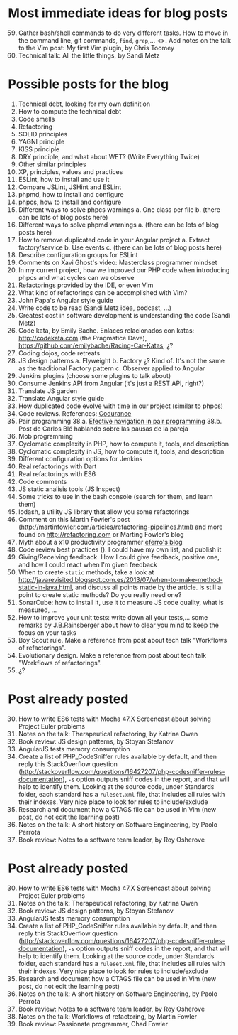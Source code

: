 # Most immediate ideas for blog posts

59. Gather bash/shell commands to do very different tasks. How to move in the command line, git commands, `find`, `grep`,...
<>. Add notes on the talk to the Vim post: My first Vim plugin, by Chris Toomey
64. Technical talk: All the little things, by Sandi Metz

# Possible posts for the blog

1. Technical debt, looking for my own definition
2. How to compute the technical debt
3. Code smells
4. Refactoring
5. SOLID principles
6. YAGNI principle
7. KISS principle
8. DRY principle, and what about WET? (Write Everything Twice)
9. Other similar principles
10. XP, principles, values and practices
11. ESLint, how to install and use it
12. Compare JSLint, JSHint and ESLint
13. phpmd, how to install and configure
14. phpcs, how to install and configure
15. Different ways to solve phpcs warnings
a. One class per file
b. (there can be lots of blog posts here)
16. Different ways to solve phpmd warnings
a. (there can be lots of blog posts here)
17. How to remove duplicated code in your Angular project
a. Extract factory/service
b. Use events
c. (there can be lots of blog posts here)
18. Describe configuration groups for ESLint
19. Comments on Xavi Ghost's video: Masterclass programmer mindset
22. In my current project, how we improved our PHP code when introducing phpcs and what cycles can we observe
23. Refactorings provided by the IDE, or even Vim
24. What kind of refactorings can be accomplished with Vim?
25. John Papa's Angular style guide
26. Write code to be read (Sandi Metz idea, podcast, ...)
27. Greatest cost in software development is understanding the code (Sandi Metz)
28. Code kata, by Emily Bache. Enlaces relacionados con katas: http://codekata.com (the Pragmatice Dave), https://github.com/emilybache/Racing-Car-Katas, ¿?
29. Coding dojos, code retreats
31. JS design patterns
a. Flyweight
b. Factory ¿? Kind of. It's not the same as the traditional Factory pattern
c. Observer applied to Angular
32. Jenkins plugins (choose some plugins to talk about)
33. Consume Jenkins API from Angular (it's just a REST API, right?)
34. Translate JS garden
35. Translate Angular style guide
36. How duplicated code evolve with time in our project (similar to phpcs)
37. Code reviews. References: [Codurance](http://codurance.com/2015/09/29/codereview/)
38. Pair programming
  38.a. [Efective navigation in pair programming](http://www.thoughtworks.com/insights/blog/effective-navigation-in-pair-programming)
  38.b. Post de Carlos Blé hablando sobre las pausas de la pareja
39. Mob programming
40. Cyclomatic complexity in PHP, how to compute it, tools, and description
41. Cyclomatic complexity in JS, how to compute it, tools, and description
42. Different configuration options for Jenkins
43. Real refactorings with Dart
44. Real refactorings with ES6
45. Code comments
46. JS static analisis tools (JS Inspect)
48. Some tricks to use in the bash console (search for them, and learn them)
49. lodash, a utility JS library that allow you some refactorings
50. Comment on this Martin Fowler's post (http://martinfowler.com/articles/refactoring-pipelines.html) and more found on http://refactoring.com or Marting Fowler's blog
51. Myth about a x10 productivity programmer [eferro's blog](http://www.eferro.net/2015/06/un-generador-de-deuda-tecnica-o-el-mito.html)
53. Code review best practices (). I could have my own list, and publish it
54. Giving/Receiving feedback. How I could give feedback, positive one, and how I could react when I'm given feedback
59. When to create `static` methods, take a look at http://javarevisited.blogspot.com.es/2013/07/when-to-make-method-static-in-java.html, and discuss all points made by the article. Is still a point to create static methods? Do you really need one?
61. SonarCube: how to install it, use it to measure JS code quality, what is measured, ...
62. How to improve your unit tests: write down all your tests,... some remarks by J.B.Rainsberger about how to clear you mind to keep the focus on your tasks
65. Boy Scout rule. Make a reference from post about tech talk "Workflows of refactorings".
66. Evolutionary design. Make a reference from post about tech talk "Workflows of refactorings".
67. ¿?

# Post already posted

30. How to write ES6 tests with Mocha
47.X Screencast about solving Project Euler problems
56. Notes on the talk: Therapeutical refactoring, by Katrina Owen
20. Book review: JS design patterns, by Stoyan Stefanov
52. AngularJS tests memory consumption
58. Create a list of PHP_CodeSniffer rules available by default, and then reply this StackOverflow question (http://stackoverflow.com/questions/16427207/php-codesniffer-rules-documentation), `-s` option outputs sniff codes in the report, and that will help to identify them. Looking at the source code, under Standards folder, each standard has a `ruleset.xml` file, that includes all rules with their indexes. Very nice place to look for rules to include/exclude
60. Research and document how a CTAGS file can be used in Vim (new post, do not edit the learning post)
57. Notes on the talk: A short history on Software Engineering, by Paolo Perrota
21. Book review: Notes to a software team leader, by Roy Osherove


# Post already posted

30. How to write ES6 tests with Mocha
47.X Screencast about solving Project Euler problems
56. Notes on the talk: Therapeutical refactoring, by Katrina Owen
20. Book review: JS design patterns, by Stoyan Stefanov
52. AngularJS tests memory consumption
58. Create a list of PHP_CodeSniffer rules available by default, and then reply this StackOverflow question (http://stackoverflow.com/questions/16427207/php-codesniffer-rules-documentation), `-s` option outputs sniff codes in the report, and that will help to identify them. Looking at the source code, under Standards folder, each standard has a `ruleset.xml` file, that includes all rules with their indexes. Very nice place to look for rules to include/exclude
60. Research and document how a CTAGS file can be used in Vim (new post, do not edit the learning post)
57. Notes on the talk: A short history on Software Engineering, by Paolo Perrota
21. Book review: Notes to a software team leader, by Roy Osherove
63. Notes on the talk: Workflows of refactoring, by Martin Fowler
55. Book review: Passionate programmer, Chad Fowler

